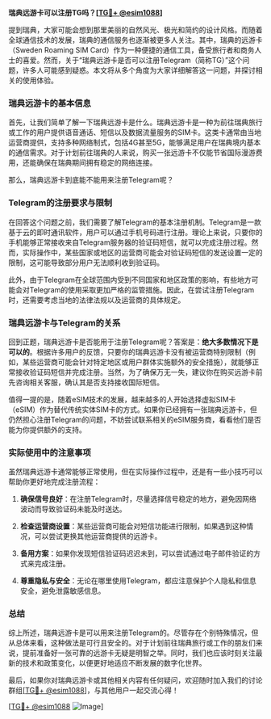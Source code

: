 **瑞典远游卡可以注册TG吗？[[TG💪+ @esim1088](https://t.me/s/esim1088)]**

提到瑞典，大家可能会想到那里美丽的自然风光、极光和简约的设计风格。而随着全球通信技术的发展，瑞典的通信服务也逐渐被更多人关注。其中，瑞典的远游卡（Sweden Roaming SIM Card）作为一种便捷的通信工具，备受旅行者和商务人士的喜爱。然而，关于“瑞典远游卡是否可以注册Telegram（简称TG）”这个问题，许多人可能感到疑惑。本文将从多个角度为大家详细解答这一问题，并探讨相关的使用体验。

### 瑞典远游卡的基本信息

首先，让我们简单了解一下瑞典远游卡是什么。瑞典远游卡是一种为前往瑞典旅行或工作的用户提供语音通话、短信以及数据流量服务的SIM卡。这类卡通常由当地运营商提供，支持多种网络制式，包括4G甚至5G，能够满足用户在瑞典境内基本的通信需求。对于计划前往瑞典的人来说，购买一张远游卡不仅能节省国际漫游费用，还能确保在瑞典期间拥有稳定的网络连接。

那么，瑞典远游卡到底能不能用来注册Telegram呢？

### Telegram的注册要求与限制

在回答这个问题之前，我们需要了解Telegram的基本注册机制。Telegram是一款基于云的即时通讯软件，用户可以通过手机号码进行注册。理论上来说，只要你的手机能够正常接收来自Telegram服务器的验证码短信，就可以完成注册过程。然而，实际操作中，某些国家或地区的运营商可能会对验证码短信的发送设置一定的限制，这可能导致部分用户无法顺利收到验证码。

此外，由于Telegram在全球范围内受到不同国家和地区政策的影响，有些地方可能会对Telegram的使用采取更加严格的监管措施。因此，在尝试注册Telegram时，还需要考虑当地的法律法规以及运营商的具体规定。

### 瑞典远游卡与Telegram的关系

回到正题，瑞典远游卡是否能用于注册Telegram呢？答案是：**绝大多数情况下是可以的**。根据许多用户的反馈，只要你的瑞典远游卡没有被运营商特别限制（例如，某些运营商可能会针对特定地区或用户群体实施额外的安全措施），就能够正常接收验证码短信并完成注册。当然，为了确保万无一失，建议你在购买远游卡前先咨询相关客服，确认其是否支持接收国际短信。

值得一提的是，随着eSIM技术的发展，越来越多的人开始选择虚拟SIM卡（eSIM）作为替代传统实体SIM卡的方式。如果你已经拥有一张瑞典远游卡，但仍然担心注册Telegram的问题，不妨尝试联系相关的eSIM服务商，看看他们是否能为你提供额外的支持。

### 实际使用中的注意事项

虽然瑞典远游卡通常能够正常使用，但在实际操作过程中，还是有一些小技巧可以帮助你更好地完成注册流程：

1. **确保信号良好**：在注册Telegram时，尽量选择信号稳定的地方，避免因网络波动而导致验证码未能及时送达。
   
2. **检查运营商设置**：某些运营商可能会对短信功能进行限制，如果遇到这种情况，可以尝试更换其他运营商提供的远游卡。

3. **备用方案**：如果你发现短信验证码迟迟未到，可以尝试通过电子邮件验证的方式来完成注册。

4. **尊重隐私与安全**：无论在哪里使用Telegram，都应注意保护个人隐私和信息安全，避免泄露敏感信息。

### 总结

综上所述，瑞典远游卡是可以用来注册Telegram的。尽管存在个别特殊情况，但从总体来看，这种做法是可行且安全的。对于计划前往瑞典旅行或工作的朋友们来说，提前准备好一张可靠的远游卡无疑是明智之举。同时，我们也应该时刻关注最新的技术和政策变化，以便更好地适应不断发展的数字化世界。

最后，如果你对瑞典远游卡或其他相关内容有任何疑问，欢迎随时加入我们的讨论群组[[TG💪+ @esim1088](https://t.me/s/esim1088)]，与其他用户一起交流心得！

[[TG💪+ @esim1088](https://t.me/s/esim1088) ![Image](https://i.postimg.cc/4NQfJmqS/Snipaste-2025-05-13-00-14-12.png)]